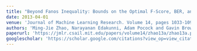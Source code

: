 ```yaml
---
title: "Beyond Fanos Inequality: Bounds on the Optimal F-Score, BER, and Cost-Sensitive Risk and Their Implications"
date: 2013-04-01
venue: 'Journal of Machine Learning Research. Volume 14, pages 1033-1090'
authors: 'Ming-Jie Zhao, Narayanan Edakunni, Adam Pocock and Gavin Brown'
paperurl: 'https://jmlr.csail.mit.edu/papers/volume14/zhao13a/zhao13a.pdf'
googlescholar: 'https://scholar.google.com/citations?view_op=view_citation&hl=en&user=IGApvF0AAAAJ&citation_for_view=IGApvF0AAAAJ:T_0gP6tLVL0C'
---
```


